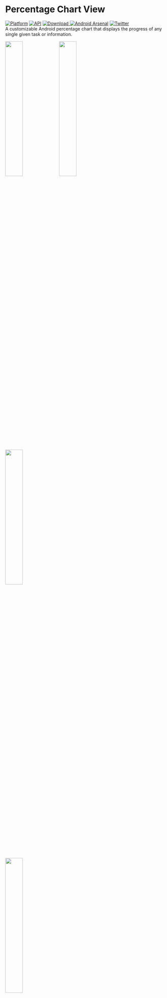 # Percentage Chart View
[![Platform](https://img.shields.io/badge/platform-android-green.svg)](http://developer.android.com/index.html)
[![API](https://img.shields.io/badge/API-16%2B-brightgreen.svg?style=flat)](https://android-arsenal.com/api?level=16)
[![Download](https://api.bintray.com/packages/ramijemli/PercentageChartView/com.ramijemli.percentagechartview/images/download.svg?version=0.1.3) ](https://bintray.com/ramijemli/PercentageChartView/com.ramijemli.percentagechartview/0.1.3/link)
[![Android Arsenal](https://img.shields.io/badge/Android%20Arsenal-PercentageChartView-yellow.svg?style=flat)](https://android-arsenal.com/details/1/7600)
[![Twitter](https://img.shields.io/badge/Twitter-@RamiJemli-blue.svg?style=flat)](http://twitter.com/rami_jemli)
<br/>A customizable Android percentage chart that displays the progress of any single given task or information.    

<img src="showcase_01.gif" width="33%"/> <img src="showcase_02.gif" width="33%"/> <img src="showcase_03.gif" width="33%"/> <br/> <img src="showcase_04.gif" width="33%"/>

## Setup
Dependency should be declared in your app module level  `build.gradle` file:  
  
```  
dependencies {    

    implementation 'com.ramijemli.percentagechartview:percentagechartview:0.1.3' 
    
}  
```  

## How to use

```  
<com.ramijemli.percentagechartview.PercentageChartView
    android:id="@+id/chart"
    android:layout_height="match_parent"
    android:layout_marginEnd="16dp"
    android:layout_marginStart="16dp"
    android:layout_width="match_parent"
    app:pcv_animDuration="1000"
    app:pcv_animInterpolator="accelerate_decelerate"
    app:pcv_backgroundColor="#0ffff0"
    app:pcv_backgroundWidth="8dp"
    app:pcv_fillBackground="true"
    app:pcv_fillBackgroundColor="#37474F"
    app:pcv_mode="ring"
    app:pcv_percentageColor="#0ffff0"
    app:pcv_percentageStyle="round"
    app:pcv_percentageWidth="50dp"
    app:pcv_progress="50"
    app:pcv_startAngle="90"
    app:pcv_textColor="#0ffff0"
    app:pcv_textSize="50sp"
    app:pcv_textStyle="bold|italic"
    app:pcv_typeface="Interstellar.ttf" />
  ```  

To use the color per progress feature, you have to pass a **`ColorProvider`** class using the **`setColorProvider()`** method.

``` 
PercentageChartView chart = findViewById(R.id.chart);  
chart.setOnClickListener(view -> chart.setPercentage(new Random().nextInt(100), true));  
chart.setColorProvider(value -> {  
    String color;  

    if (value <= 25)  
        color ="#F44336";  
    else if (value <= 50)  
        color = "#FFB300";  
    else if (value <= 75)  
        color = "#00E676";  
    else  color = "#18FFFF";  
   
    return Color.parseColor(color);  
});
``` 
It's possible to get progress updates by settings an **`OnProgressChangeListener`**.
``` 
chart.setOnProgressChangeListener(new PercentageChartView.OnProgressChangeListener() {
    @Override
    public void onProgressChanged(float progress) {
        Log.d(TAG, String.valueOf(progress));
    }
});
``` 

## Attributes
|Name|Format|Description| 
|---|:---:|---| 
| `pcv_mode` | `enum` | Set percentage chart appearance to **`"ring"`** or **`"pie"`** | `pcv_orientation` | `enum` | Set progress bar's direction to **`"clockwise"`** or **`"counter_clockwise"`** 
| `pcv_startAngle` | `integer` | Set progress bar's start angle to **[0..360]** 
| `pcv_backgroundColor` | `color` | Change progress background color    
| `pcv_backgroundWidth` | `dimension` | set progress background bar width **if `pcv_mode="ring"`** 
| `pcv_fillBackground` | `boolean` | Sets whether to draw a filled background or not when **`pcv_mode="ring"`**   
| `pcv_fillBackgroundColor` | `color` | set background fill color **if `pcv_mode="ring"`** 
| `pcv_progress` | `integer` | Set current progress
| `pcv_percentageColor` | `color` | Change progress foreground color    
| `pcv_percentageWidth` | `dimension` | set progress foreground bar width **if `pcv_mode="ring"`** 
| `pcv_percentageStyle` | `enum` | Change progress foreground bar style to **`"round"`** or **`"square"`** 
| `pcv_textColor` | `color` | Change text color    
| `pcv_textSize` | `dimension` | Set text size in SP    
| `pcv_typeface` | `string` | Set progress text's typeface file path in assets folder
| `pcv_textStyle` | `flag` | Set progress text's style to **`"normal"`** (default), **`"bold"`**, **`"italic"`**, **`"bold\|italic"`**
| `pcv_animDuration` | `integer` | Set progress update's animation duration    
| `pcv_animInterpolator` | `enum` | Set progress update's animation interpolator to **`"linear"`** (default), **`"accelerate"`**, **`"decelerate"`**, **`"accelerate_decelerate"`**, **`"anticipate"`**, **`"overshoot"`**, **`"anticipate_overshoot"`**, **`"bounce"`**, **`"fast_out_linear_in"`**, **`"fast_out_slow_in"`**, **`"linear_out_slow_in"`**.    

## To do
- [x] ~~Initial release~~  
- [x] ~~Progress based adaptive color support~~ 
- [x] ~~Text style support~~ 
- [ ] Color states support  
- [x] ~~Filled background support for ring mode~~  
- [x] ~~Text typeface support~~  
- [x] ~~Progress change listener~~  
- [ ] New mode/appearance  
- [ ] Dynamic text suffix support  
- [ ] Text formatter support  
- [ ] Gradient colors support  
- [ ] Component's lifecycle awareness  
- [ ] Segmented progress support for ring mode  

## Feedback    
All bugs, feature requests, pull requests, feedback, etc. are welcome. Please, feel free to [create an issue](https://github.com/RamiJ3mli/PercentageChartView/issues).  

## Contributors    
<table>    
<tr>    
<td>    
<a href="https://github.com/RamiJ3mli"><img src="https://avatars2.githubusercontent.com/u/22471667?s=460&v=4" title="Rami Jemli" width="80" height="80"></a><br /><sub><center><b>Rami Jemli</b></center></sub>    
</td>    
</tr>    
</table>    

## License    

Copyright 2019 Rami Jemli<br/>
Licensed under the Apache License, Version 2.0 (the "License"); you may not use this file except in compliance with the License. You may obtain a copy of the License at    
http://www.apache.org/licenses/LICENSE-2.0<br/>
Unless required by applicable law or agreed to in writing, software distributed under the License is distributed on an "AS IS" BASIS, WITHOUT WARRANTIES OR CONDITIONS OF ANY KIND, either express or implied. See the License for the specific language governing permissions and limitations under the License.<br/>
